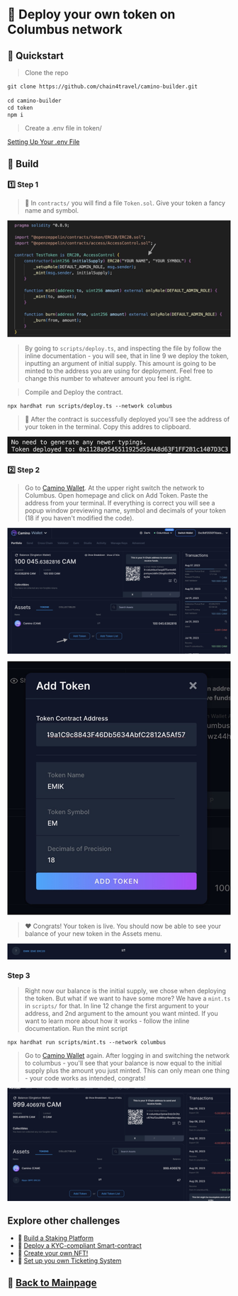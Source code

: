 # 💎 Deploy your own token on Columbus network


## 🌌 Quickstart

> Clone the repo 

```
git clone https://github.com/chain4travel/camino-builder.git

cd camino-builder
cd token
npm i
```

> Create a .env file in token/

[Setting Up Your .env File](../setup/README.md#setting-up-env-file)

## 🌳 Build

### 1️⃣ Step 1

> 🔧 In `contracts/` you will find a file `Token.sol`. Give your token a fancy name and symbol. 

![image](https://github.com/juuroudojo/images/blob/main/Image%2018.08.2023%20at%2001.03.jpeg)

> By going to `scripts/deploy.ts`, and inspecting the file by follow the inline documentation - you will see, that in line 9 we deploy the token, inputting an argument of initial supply. This amount is going to be minted to the address you are using for deployment. Feel free to change this number to whatever amount you feel is right.

> Compile and Deploy the contract. 

```
npx hardhat run scripts/deploy.ts --network columbus
```

> 📎 After the contract is successfully deployed you'll see the address of your token in the terminal. Copy this addres to clipboard.

![image](https://github.com/juuroudojo/images/blob/main/Image%2018.08.2023%20at%2001.16.jpeg)

### 2️⃣ Step 2

> Go to [Camino Wallet](https://suite.camino.network/wallet). At the upper right switch the network to Columbus. Open homepage and click on Add Token. Paste the address from your terminal. If everything is correct you will see a popup window previewing name, symbol and decimals of your token (18 if you haven't modified the code).

![image](https://github.com/juuroudojo/images/blob/main/Image%2018.08.2023%20at%2001.21.jpeg)

![image](https://github.com/juuroudojo/images/blob/main/Image%2018.08.2023%20at%2001.29.jpeg)

> ♥️ Congrats! Your token is live. You should now be able to see your balance of your new token in the Assets menu. 

![image](https://github.com/juuroudojo/images/blob/main/Image%2018.08.2023%20at%2001.34.jpeg)

### Step 3

> Right now our balance is the initial supply, we chose when deploying the token. But what if we want to have some more? We have a `mint.ts` in `scripts/` for that. In line 12 change the first argument to your address, and 2nd argument to the amount you want minted. If you want to learn more about how it works - follow the inline documentation. Run the mint script

```
npx hardhat run scripts/mint.ts --network columbus
```

> Go to [Camino Wallet](https://suite.camino.network/wallet) again. After logging in and switching the network to columbus - you'll see that your balance is now equal to the initial supply plus the amount you just minted. This can only mean one thing - your code works as intended, congrats!

![image](https://github.com/juuroudojo/toolsReal/blob/main/images/Image%2011.09.2023%20at%2002.23.jpeg)


## Explore other challenges
 - 🍇  [Build a Staking Platform](https://github.com/chain4travel/camino-builder/tree/c4t/staking)
 - 🥝  [Deploy a KYC-compliant Smart-contract](https://github.com/chain4travel/camino-builder/tree/c4t/kyc)
 - 🍓  [Create your own NFT!](https://github.com/chain4travel/camino-builder/tree/c4t/nft)
 - 🍍  [Set up you own Ticketing System](https://github.com/chain4travel/camino-builder/tree/token-gate/)


## 🎑 [Back to Mainpage](https://github.com/chain4travel/camino-builder)